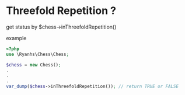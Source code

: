 # Threefold Repetition ?

get status by $chess->inThreefoldRepetition()

example

```php
<?php
use \Ryanhs\Chess\Chess;

$chess = new Chess();
.
.
.
var_dump($chess->inThreefoldRepetition()); // return TRUE or FALSE
```
